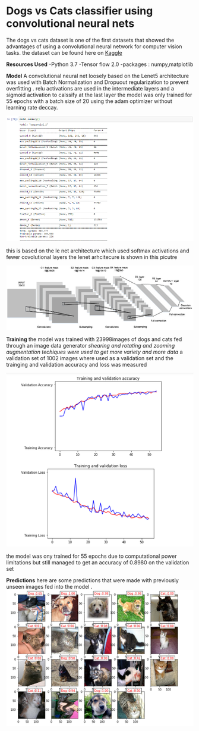 # Dogs vs Cats classifier using convolutional neural nets
The dogs vs cats dataset is one of the first datasets that showed the advantages of using a convolutional neural network for computer vision tasks. the dataset can be found here on [Kaggle](https://www.kaggle.com/c/dogs-vs-cats)

**Resources Used**
-Python 3.7
-Tensor flow 2.0
-packages : numpy,matplotlib

**Model**
A convolutional neural net loosely based on the Lenet5 architecture was used with Batch Normalization and Dropuout regularization to prevent overfitting . relu activations are used in the intermediate layers and a sigmoid activation to calssify at the last layer
the model was only trained for 55 epochs with a batch size of 20 using the adam optimizer without learning rate deccay. 

![alt text](images/model.png)

this is based on the le net architecture which used softmax activations and fewer covolutional layers
the lenet arhcitecure is shown in this picutre

![alt text](lenet.png)

**Training**
the model was trained with 23998images of dogs and cats fed through an image data generator
*shearing and rotating and zooming augmentation techiques were used to get more variety and more data*
a validation set of 1002 images where used as a validation set and the trainging and validation accuracy and loss was measured

![alt text](plot.png)

the model was ony trained for 55 epochs due to computational power limitations but still managed to get an accuracy of 0.8980 on the validation set 

**Predictions**
here are some predictions that were made with previously unseen images fed into the model .
![alt text](images/out.png)

